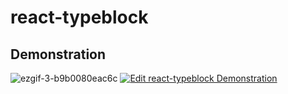 # react-typeblock

## Demonstration

![ezgif-3-b9b0080eac6c](https://user-images.githubusercontent.com/7702653/72217783-3e8c0c00-3576-11ea-8408-1c5824e2cedb.gif)
[![Edit react-typeblock Demonstration](https://codesandbox.io/static/img/play-codesandbox.svg)](https://codesandbox.io/s/mutable-hill-bzg8f?fontsize=14&hidenavigation=1&theme=dark)
